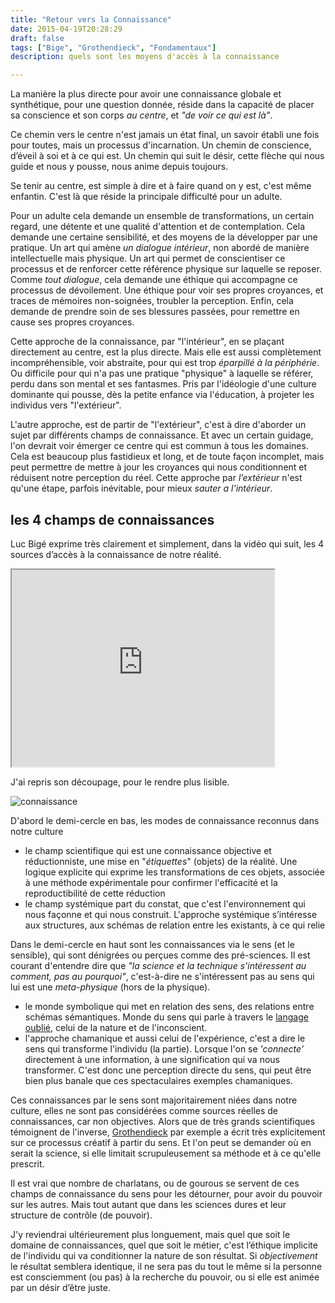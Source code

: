 ```yaml
---
title: "Retour vers la Connaissance"
date: 2015-04-19T20:28:29
draft: false
tags: ["Bige", "Grothendieck", "Fondamentaux"]
description: quels sont les moyens d'accès à la connaissance

---
```


La manière la plus directe pour avoir une connaissance globale et synthétique, pour une question donnée, réside dans la capacité de placer sa conscience et son corps *au centre*, et *"de voir ce qui est là"*. 
<!--more-->

Ce chemin vers le centre n'est jamais un état final, un savoir établi une fois pour toutes, mais un processus d'incarnation. Un chemin de conscience, d’éveil à soi et à ce qui est. Un chemin qui suit le désir, cette flèche qui nous guide et nous y pousse, nous anime depuis toujours.


Se tenir au centre, est simple à dire et à faire quand on y est, c'est même enfantin. C'est là que réside la principale difficulté pour un adulte.

Pour un adulte cela demande un ensemble de transformations, un certain regard, une détente et une qualité d'attention et de contemplation. Cela demande une certaine sensibilité, et des moyens de la développer par une pratique. Un art qui amène *un dialogue intérieur*, non abordé de manière intellectuelle mais physique. Un art qui permet de conscientiser ce processus et de renforcer cette référence physique sur laquelle se reposer. Comme *tout dialogue*, cela demande une éthique qui accompagne ce processus de dévoilement. Une éthique pour voir ses propres croyances, et traces de mémoires non-soignées, troubler la perception. Enfin, cela demande de prendre soin de ses blessures passées, pour remettre en cause ses propres croyances.

Cette approche de la connaissance, par "l'intérieur", en se plaçant directement au centre, est la plus directe. Mais elle est aussi complètement incompréhensible, voir abstraite, pour qui est trop *éparpillé à la périphérie*. Ou difficile pour qui n'a pas une pratique "physique" à laquelle se référer, perdu dans son mental et ses fantasmes. Pris par l'idéologie d'une culture dominante qui pousse, dès la petite enfance via l'éducation, à projeter les individus vers "l'extérieur".

L'autre approche, est de partir de "l'extérieur", c'est à dire d'aborder un sujet par différents champs de connaissance. Et avec un certain guidage, l'on devrait voir émerger ce centre qui est commun à tous les domaines. Cela est beaucoup plus fastidieux et long, et de toute façon incomplet, mais peut permettre de mettre à jour les croyances qui nous conditionnent et réduisent notre perception du réel. Cette approche par *l’extérieur* n'est qu'une étape, parfois inévitable, pour mieux *sauter a l'intérieur*.

## les 4 champs de connaissances

Luc Bigé exprime très clairement et simplement, dans la vidéo qui suit, les 4 sources d’accès à la connaissance de notre réalité.

<iframe src="https://www.youtube.com/embed/Lajkf2UvS-I" width="420" height="315" align="middle" allowfullscreen></iframe> 

J'ai repris son découpage, pour le rendre plus lisible.

![connaissance][1]

D'abord le demi-cercle en bas, les modes de connaissance reconnus dans notre culture

*   le champ scientifique qui est une connaissance objective et réductionniste, une mise en "*étiquettes*" (objets) de la réalité. Une logique explicite qui exprime les transformations de ces objets, associée à une méthode expérimentale pour confirmer l'efficacité et la reproductibilité de cette réduction 
*   le champ systémique part du constat, que c'est l'environnement qui nous façonne et qui nous construit. L'approche systémique s’intéresse aux structures, aux schémas de relation entre les existants, à ce qui relie

Dans le demi-cercle en haut sont les connaissances via le sens (et le sensible), qui sont dénigrées ou perçues comme des pré-sciences. Il est courant d'entendre dire que *"la science et la technique s’intéressent au comment, pas au pourquoi"*, c'est-à-dire ne s'intéressent pas au sens qui lui est une *meta-physique* (hors de la physique).

*   le monde symbolique qui met en relation des sens, des relations entre schémas sémantiques. Monde du sens qui parle à travers le [langage oublié][2], celui de la nature et de l'inconscient.
*   l'approche chamanique et aussi celui de l'expérience, c'est a dire le sens qui transforme l'individu (la partie). Lorsque l'on se *'connecte'* directement à une information, à une signification qui va nous transformer. C'est donc une perception directe du sens, qui peut être bien plus banale que ces spectaculaires exemples chamaniques.

Ces connaissances par le sens sont majoritairement niées dans notre culture, elles ne sont pas considérées comme sources réelles de connaissances, car non objectives. Alors que de très grands scientifiques témoignent de l'inverse, [Grothendieck][3] par exemple a écrit très explicitement sur ce processus créatif à partir du sens. Et l'on peut se demander où en serait la science, si elle limitait scrupuleusement sa méthode et à ce qu'elle prescrit.

Il est vrai que nombre de charlatans, ou de gourous se servent de ces champs de connaissance du sens pour les détourner, pour avoir du pouvoir sur les autres. Mais tout autant que dans les sciences dures et leur structure de contrôle (de pouvoir).

J'y reviendrai ultérieurement plus longuement, mais quel que soit le domaine de connaissances, quel que soit le métier, c'est l’éthique implicite de l'individu qui va conditionner la nature de son résultat. Si *objectivement* le résultat semblera identique, il ne sera pas du tout le même si la personne est consciemment (ou pas) à la recherche du pouvoir, ou si elle est animée par un désir d’être juste.

 [1]: /img/Bige-Connaissances.png
 [2]: http://www.payot-rivages.net/livre_Le-Langage-oublie--Erich-Fromm_ean13_9782228895750.html
 [3]: http://consciencesansobjet.blogspot.fr/2014/11/autour-dalexandre-grothendieck.html